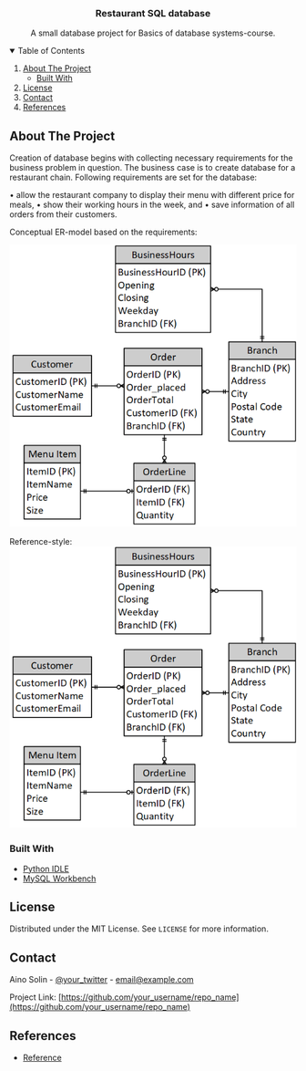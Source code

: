 <!-- PROJECT LOGO -->
<br />
<p align="center">
  </a>

  <h3 align="center">Restaurant SQL database</h3>

  <p align="center">
    A small database project for Basics of database systems-course.
  </p>
</p>



<!-- TABLE OF CONTENTS -->
<details open="open">
  <summary>Table of Contents</summary>
  <ol>
    <li>
      <a href="#about-the-project">About The Project</a>
      <ul>
        <li><a href="#built-with">Built With</a></li>
      </ul>
    </li>
    <li><a href="#license">License</a></li>
    <li><a href="#contact">Contact</a></li>
    <li><a href="#references">References</a></li>
  </ol>
</details>



<!-- ABOUT THE PROJECT -->
## About The Project

Creation of database begins with collecting necessary requirements for the business problem in question. The business case is to create database for a restaurant chain. Following requirements are set for the database:

•	allow the restaurant company to display their menu with different price for meals,
•	show their working hours in the week, and
•	save information of all orders from their customers.

Conceptual ER-model based on the requirements:

![alt text](https://github.com/ainosolin/Restaurant-SQL-DB/blob/master/Files/Conceptual.png?raw=true)

Reference-style: 
![alt text][logo]

[logo]: https://github.com/ainosolin/Restaurant-SQL-DB/blob/master/Files/Conceptual.png?raw=true "Logo Title Text 2"

### Built With

* [Python IDLE](https://docs.python.org/3/library/idle.html)
* [MySQL Workbench](https://www.mysql.com/products/workbench/)

<!-- LICENSE -->
## License

Distributed under the MIT License. See `LICENSE` for more information.

<!-- CONTACT -->
## Contact

Aino Solin - [@your_twitter](https://twitter.com/your_username) - email@example.com

Project Link: [https://github.com/your_username/repo_name](https://github.com/your_username/repo_name)


<!-- REFERENCES -->
## References
* [Reference](link)
